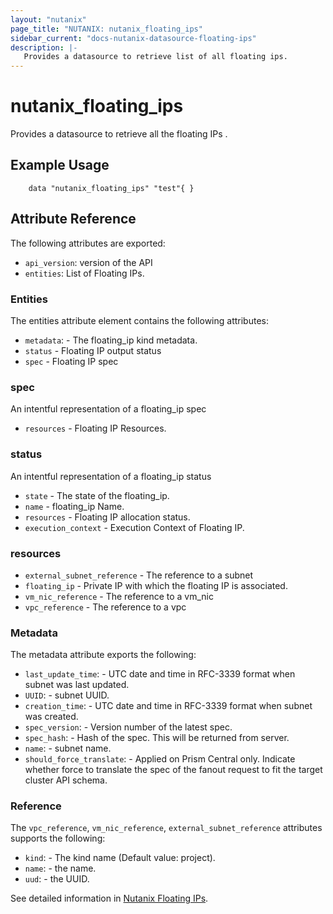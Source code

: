 ```yaml
---
layout: "nutanix"
page_title: "NUTANIX: nutanix_floating_ips"
sidebar_current: "docs-nutanix-datasource-floating-ips"
description: |-
   Provides a datasource to retrieve list of all floating ips.
---
```


# nutanix_floating_ips

Provides a datasource to retrieve all the floating IPs .

## Example Usage

```hcl
    data "nutanix_floating_ips" "test"{ }
```

## Attribute Reference
The following attributes are exported:

* `api_version`: version of the API
* `entities`: List of Floating IPs. 

### Entities

The entities attribute element contains the following attributes:

* `metadata`: - The floating_ip kind metadata.
* `status` - Floating IP output status
* `spec` - Floating IP spec

### spec
An intentful representation of a floating_ip spec

* `resources` - Floating IP Resources. 

### status
An intentful representation of a floating_ip status

* `state` - The state of the floating_ip.
* `name` - floating_ip Name.
* `resources` - Floating IP allocation status.
* `execution_context` - Execution Context of Floating IP. 

### resources

* `external_subnet_reference` - The reference to a subnet 
* `floating_ip` - Private IP with which the floating IP is associated.
* `vm_nic_reference` - The reference to a vm_nic
* `vpc_reference` - The reference to a vpc

### Metadata

The metadata attribute exports the following:

* `last_update_time`: - UTC date and time in RFC-3339 format when subnet was last updated.
* `UUID`: - subnet UUID.
* `creation_time`: - UTC date and time in RFC-3339 format when subnet was created.
* `spec_version`: - Version number of the latest spec.
* `spec_hash`: - Hash of the spec. This will be returned from server.
* `name`: - subnet name.
* `should_force_translate`: - Applied on Prism Central only. Indicate whether force to translate the spec of the fanout request to fit the target cluster API schema.

### Reference

The `vpc_reference`, `vm_nic_reference`, `external_subnet_reference` attributes supports the following:

* `kind`: - The kind name (Default value: project).
* `name`: - the name.
* `uud`: - the UUID.

See detailed information in [Nutanix Floating IPs](https://www.nutanix.dev/api_references/prism-central-v3/#/5f65d87a3d014-get-a-list-of-existing-floating-i-ps).